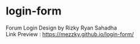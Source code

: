 # login-form
Forum Login Design by Rizky Ryan Sahadha <br>
Link Preview : https://mezzky.github.io/login-form/
